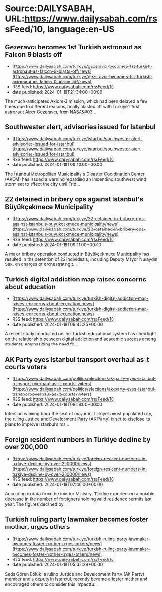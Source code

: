 # Source:DAILYSABAH, URL:https://www.dailysabah.com/rssFeed/10, language:en-US

## Gezeravcı becomes 1st Turkish astronaut as Falcon 9 blasts off
 - [https://www.dailysabah.com/turkiye/gezeravci-becomes-1st-turkish-astronaut-as-falcon-9-blasts-off/news](https://www.dailysabah.com/turkiye/gezeravci-becomes-1st-turkish-astronaut-as-falcon-9-blasts-off/news)
 - RSS feed: https://www.dailysabah.com/rssFeed/10
 - date published: 2024-01-18T21:34:00+00:00

The much-anticipated Axiom-3 mission, which had been delayed a few times due to different reasons, finally blasted off with Türkiye’s first astronaut Alper Gezeravcı, from NASA&#03...

## Southwester alert, advisories issued for Istanbul
 - [https://www.dailysabah.com/turkiye/istanbul/southwester-alert-advisories-issued-for-istanbul](https://www.dailysabah.com/turkiye/istanbul/southwester-alert-advisories-issued-for-istanbul)
 - RSS feed: https://www.dailysabah.com/rssFeed/10
 - date published: 2024-01-18T09:16:00+00:00

The Istanbul Metropolitan Municipality's Disaster Coordination Center (AKOM) has issued a warning regarding an impending southwest wind storm set to affect the city until Frid...

## 22 detained in bribery ops against Istanbul's Büyükçekmece Municipality
 - [https://www.dailysabah.com/turkiye/22-detained-in-bribery-ops-against-istanbuls-buyukcekmece-municipality/news](https://www.dailysabah.com/turkiye/22-detained-in-bribery-ops-against-istanbuls-buyukcekmece-municipality/news)
 - RSS feed: https://www.dailysabah.com/rssFeed/10
 - date published: 2024-01-18T09:11:00+00:00

A major bribery operation conducted in Büyükçekmece Municipality has resulted in the detention of 22 individuals, including Deputy Mayor Nuraydın Sak, on charges of orchestrating t...

## Turkish digital addiction map raises concerns about education
 - [https://www.dailysabah.com/turkiye/turkish-digital-addiction-map-raises-concerns-about-education/news](https://www.dailysabah.com/turkiye/turkish-digital-addiction-map-raises-concerns-about-education/news)
 - RSS feed: https://www.dailysabah.com/rssFeed/10
 - date published: 2024-01-18T08:45:25+00:00

A recent study conducted on the Turkish educational system has shed light on the relationship between digital addiction and academic success among students, emphasizing the need fo...

## AK Party eyes Istanbul transport overhaul as it courts voters
 - [https://www.dailysabah.com/politics/elections/ak-party-eyes-istanbul-transport-overhaul-as-it-courts-voters](https://www.dailysabah.com/politics/elections/ak-party-eyes-istanbul-transport-overhaul-as-it-courts-voters)
 - RSS feed: https://www.dailysabah.com/rssFeed/10
 - date published: 2024-01-18T08:19:00+00:00

Intent on winning back the seat of mayor in Türkiye’s most populated city, the ruling Justice and Development Party (AK Party) is set to disclose its plans to improve Istanbul’s ma...

## Foreign resident numbers in Türkiye decline by over 200,000
 - [https://www.dailysabah.com/turkiye/foreign-resident-numbers-in-turkiye-decline-by-over-200000/news](https://www.dailysabah.com/turkiye/foreign-resident-numbers-in-turkiye-decline-by-over-200000/news)
 - RSS feed: https://www.dailysabah.com/rssFeed/10
 - date published: 2024-01-18T07:46:00+00:00

According to data from the Interior Ministry, Türkiye experienced a notable decrease in the number of foreigners holding valid residence permits last year. The figures declined by...

## Turkish ruling party lawmaker becomes foster mother, urges others
 - [https://www.dailysabah.com/turkiye/turkish-ruling-party-lawmaker-becomes-foster-mother-urges-others/news](https://www.dailysabah.com/turkiye/turkish-ruling-party-lawmaker-becomes-foster-mother-urges-others/news)
 - RSS feed: https://www.dailysabah.com/rssFeed/10
 - date published: 2024-01-18T05:33:29+00:00

Seda Gören Bölük, a ruling Justice and Development Party (AK Party) member and a deputy in Istanbul, recently became a foster mother and encouraged others to consider this impactfu...

